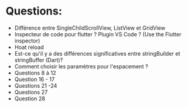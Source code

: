 
# Questions: 

- Différence entre SingleChildScrollView, ListView et GridView
- Inspecteur de code pour flutter ? Plugin VS Code ? (Use the Flutter inspector)
- Hoat reload
- Est-ce qu'il y a des différences significatives entre stringBuilder et stringBuffer (Dart)?
- Comment choisir les paramètres pour l'espacement ?
- Questions 8 à 12
- Question 16 - 17
- Questions 21 -24
- Questions 27
- Question 28
